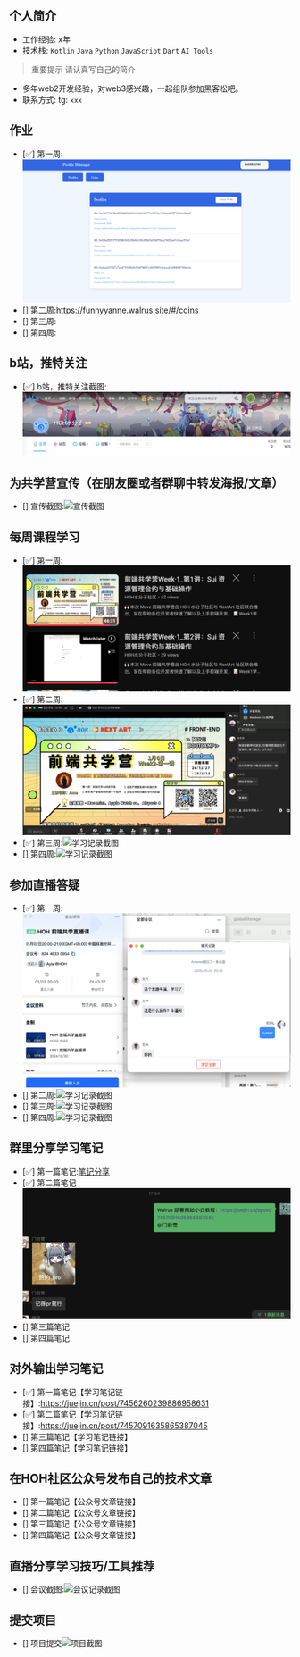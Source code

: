 ## 个人简介
- 工作经验: x年
- 技术栈: `Kotlin` `Java` `Python` `JavaScript` `Dart` `AI Tools` 
> 重要提示 请认真写自己的简介
- 多年web2开发经验，对web3感兴趣，一起组队参加黑客松吧。
- 联系方式: tg: `xxx`



## 作业
- [✅] 第一周:![任务截图:task1_1-task1_3](./images/task1_1.png)
- [] 第二周:https://funnyyanne.walrus.site/#/coins
- [] 第三周:
- [] 第四周:



## b站，推特关注

- [✅] b站，推特关注截图: ![关注截图](./images/关注b站.png)

## 为共学营宣传（在朋友圈或者群聊中转发海报/文章）

- [] 宣传截图:![宣传截图](./images/你的图片地址)

## 每周课程学习

- [✅] 第一周:![学习记录截图](./images/week1学习记录.png)
- [✅] 第二周:![学习记录截图](./images/week2直播1.png)
- [✅] 第三周:![学习记录截图](./images/week3直播2.png)
- [] 第四周:![学习记录截图](./images/你的图片地址)

## 参加直播答疑

- [✅] 第一周:![学习记录截图](./images/week1直播2.png)
- [] 第二周:![学习记录截图](./images/你的图片地址)
- [] 第三周:![学习记录截图](./images/你的图片地址)
- [] 第四周:![学习记录截图](./images/你的图片地址)

## 群里分享学习笔记

- [✅] 第一篇笔记:[笔记分享](./images/群内笔记1分享.png)
- [✅] 第二篇笔记![笔记分享t](./images/群内笔记2分享.png)
- [] 第三篇笔记
- [] 第四篇笔记

## 对外输出学习笔记

- [✅] 第一篇笔记【学习笔记链接】:https://juejin.cn/post/7456260239886958631
- [✅] 第二篇笔记【学习笔记链接】:https://juejin.cn/post/7457091635865387045
- [] 第三篇笔记【学习笔记链接】
- [] 第四篇笔记【学习笔记链接】

## 在HOH社区公众号发布自己的技术文章

- [] 第一篇笔记【公众号文章链接】
- [] 第二篇笔记【公众号文章链接】
- [] 第三篇笔记【公众号文章链接】
- [] 第四篇笔记【公众号文章链接】

## 直播分享学习技巧/工具推荐

- [] 会议截图:![会议记录截图](./images/你的图片地址)

## 提交项目

- [] 项目提交![项目截图](./images/你的图片地址)


